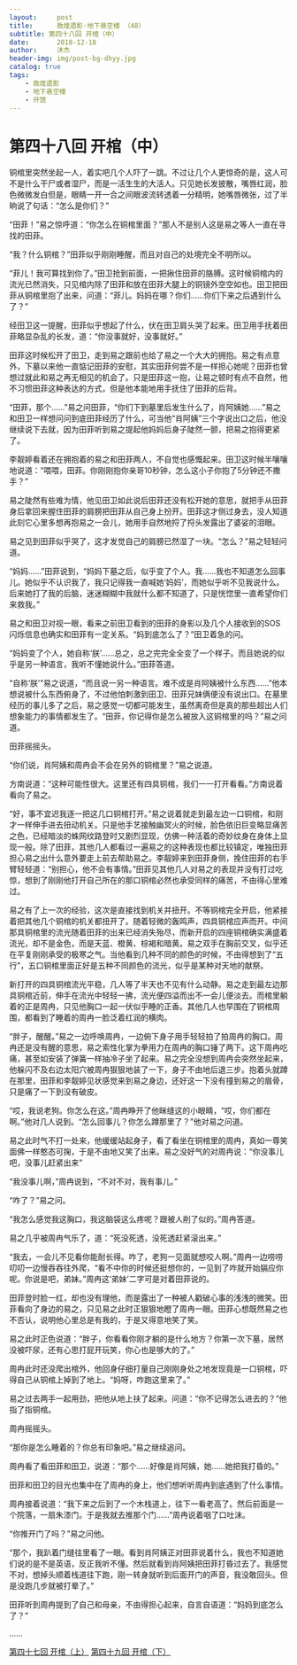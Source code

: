 ```yaml
---
layout:     post
title:      敦煌遗影·地下悬空楼 （48）
subtitle: 第四十八回 开棺（中）
date:       2018-12-18
author:     沐杰
header-img: img/post-bg-dhyy.jpg
catalog: true
tags:
    - 敦煌遗影
    - 地下悬空楼
    - 开馆
---
```

# 第四十八回 开棺（中）

铜棺里突然坐起一人，着实吧几个人吓了一跳。不过让几个人更惊奇的是，这人可不是什么干尸或者湿尸，而是一活生生的大活人。只见她长发披散，嘴唇红润，脸色微微发白但是，眼睛一开一合之间眼波流转透着一分精明，她嘴唇微张，过了半晌说了句话：“怎么是你们？”

“田菲！”易之惊呼道：“你怎么在铜棺里面？”那人不是别人这是易之等人一直在寻找的田菲。

“我？什么铜棺？”田菲似乎刚刚睡醒，而且对自己的处境完全不明所以。

“菲儿！我可算找到你了。”田卫抢到前面，一把揪住田菲的胳膊。这时候铜棺内的流光已然消失，只见棺内除了田菲和放在田菲大腿上的铜镜外空空如也。田卫把田菲从铜棺里抱了出来，问道：“菲儿。妈妈在哪？你们……你们下来之后遇到什么了？”

经田卫这一提醒，田菲似乎想起了什么，伏在田卫肩头哭了起来。田卫用手抚着田菲略显杂乱的长发，道：“你没事就好，没事就好。”

田菲这时候松开了田卫，走到易之跟前也给了易之一个大大的拥抱。易之有点意外，下墓以来他一直惦记田菲的安慰，其实田菲何尝不是一样担心她呢？田菲也曾想过就此和易之再无相见的机会了。只是田菲这一抱，让易之顿时有点不自然，他不习惯田菲这种表达的方式，但是他本能地用手抚住了田菲的后背。

“田菲，那个……”易之问田菲，“你们下到墓里后发生什么了，肖阿姨她……”易之和田卫一样想问问到底田菲经历了什么，可当他“肖阿姨”三个字说出口之后，他没继续说下去就，因为田菲听到易之提起他妈妈后身子陡然一颤，把易之抱得更紧了。

李靓婷看着还在拥抱着的易之和田菲两人，不自觉也感慨起来。田卫这时候半嚷嚷地说道：“喂喂，田菲。你刚刚抱你亲哥10秒钟，怎么这小子你抱了5分钟还不撒手？”

易之陡然有些难为情，他见田卫如此说后田菲还没有松开她的意思，就把手从田菲身后拿回来握住田菲的肩膀把田菲从自己身上扮开。田菲这才侧过身去，没人知道此刻它心里多想再抱易之一会儿，她用手自然地捋了捋头发露出了婆娑的泪眼。

易之见到田菲似乎哭了，这才发觉自己的肩膀已然湿了一块。“怎么？”易之轻轻问道。

“妈妈……”田菲说到，“妈妈下墓之后，似乎变了个人。我……我也不知道怎么回事儿。她似乎不认识我了，我只记得我一直喊她‘妈妈’，而她似乎听不见我说什么。后来她打了我的后脑，迷迷糊糊中我就什么都不知道了，只是恍惚里一直希望你们来救我。”

易之和田卫对视一眼，看来之前田卫看到的田菲的身影以及几个人接收到的SOS闪烁信息也确实和田菲有一定关系。“妈到底怎么了？”田卫着急的问。

“妈妈变了个人，她自称‘朕’……总之，总之完完全全变了一个样子。而且她说的似乎是另一种语言，我听不懂她说什么。”田菲答道。

“自称‘朕’”易之说道，“而且说一另一种语言。难不成是肖阿姨被什么东西……”他本想说被什么东西俯身了，不过他怕刺激到田卫、田菲兄妹俩便没有说出口。在墓里经历的事儿多了之后，易之感觉一切都可能发生，虽然离奇但是真的那些超出人们想象能力的事情都发生了。“田菲，你记得你是怎么被放入这铜棺里的吗？”易之问道。

田菲摇摇头。

“你们说，肖阿姨和周冉会不会在另外的铜棺里？”易之说道。

方南说道：“这种可能性很大。这里还有四具铜棺，我们一一打开看看。”方南说着看向了易之。

“好，事不宜迟我逐一把这几口铜棺打开。”易之说着就走到最左边一口铜棺，和刚才一样伸手进去扭动机关。只是他手艺接触幽冥火的时候，脸色依旧巨变略显痛苦之色，已经暗淡的蛛网纹路登时又剧烈显现，仿佛一种活着的奇妙纹身在身体上显现一般。除了田菲，其他几人都看过一遍易之的这种表现也都比较镇定，唯独田菲担心易之出什么意外要走上前去帮助易之。李靓婷来到田菲身侧，挽住田菲的右手臂轻轻道：“别担心，他不会有事情。”田菲见其他几人对易之的表现并没有打过吃惊，想到了刚刚他打开自己所在的那口铜棺必然也承受同样的痛苦，不由得心里难过。

易之有了上一次的经验，这次是直接找到机关并扭开。不等铜棺完全开启，他紧接着把其他几个铜棺的机关都扭开了。随着轻微的轰鸣声，四具铜棺应声而开。中间那具铜棺里的流光随着田菲的出来已经消失殆尽，而新开启的四座铜棺确实满盛着流光，却不是金色，而是天蓝、橙黄、棕褐和暗黄。易之双手在胸前交叉，似乎还在平复刚刚承受的极寒之气。当他看到几种不同的颜色的时候，不由得想到了“五行”，五口铜棺里面正好是五种不同颜色的流光，似乎是某种对天地的献祭。

新打开的四具铜棺流光平稳，几人等了半天也不见有什么动静。易之走到最左边那具铜棺近前，伸手在流光中轻轻一拂，流光便四溢而出不一会儿便淡去。而棺里躺着的正是周冉，只见他胸口一起一伏似乎睡的正香。其他几人也早围在了铜棺周围，都看到了睡着的周冉一脸泛着红润的横肉。

“胖子，醒醒。”易之一边呼唤周冉，一边俯下身子用手轻轻拍了拍周冉的胸口。周冉还是没有醒的意思，易之索性化掌为拳用力在周冉的胸口锤了两下。这下周冉吃痛，甚至如安装了弹簧一样抽冷子坐了起来。易之完全没想到周冉会突然坐起来，他躲闪不及右边太阳穴被周冉狠狠地装了一下，身子不由地后退三步。抱着头就蹲在那里，田菲和李靓婷见状感觉来到易之身边，还好这一下没有撞到易之的眉骨，只是痛了一下到没有破皮。

“哎，我说老狗。你怎么在这。”周冉睁开了他眯缝这的小眼睛，“哎，你们都在啊。”他对几人说到。“怎么回事儿？你怎么蹲那里了？”他对易之问道。

易之此时气不打一处来，他缓缓站起身子，看了看坐在铜棺里的周冉，真如一尊笑面佛一样憨态可掬，于是不由地又笑了出来。易之没好气的对周冉说：“你没事儿吧，没事儿赶紧出来”

“我没事儿啊，”周冉说到，“不对不对，我有事儿。”

“咋了？”易之问。

“我怎么感觉我这胸口，我这脑袋这么疼呢？跟被人削了似的。”周冉答道。

易之几乎被周冉气乐了，道：“死没死透，没死透赶紧滚出来。”

“我去，一会儿不见看你能耐长得。咋了，老狗一见面就想咬人啊。”周冉一边唠唠叨叨一边慢吞吞往外爬，“看不中你的时候还挺想你的，一见到了咋就开始膈应你呢。你说是吧，弟妹。”周冉这‘弟妹’二字可是对着田菲说的。

田菲登时脸一红，却也没有理他，而是露出了一种被人戳破心事的浅浅的微笑。田菲看向了身边的易之，只见易之此时正狠狠地瞪了周冉一眼。田菲心想既然易之也不否认，说明他心里总是有我的，于是又得意地笑了笑。

易之此时正色说道：“胖子，你看看你刚才躺的是什么地方？你第一次下墓，居然没被吓尿，还有心思打屁开玩笑，你心也是够大的了。”

周冉此时还没爬出棺外，他回身仔细打量自己刚刚身处之地发现竟是一口铜棺，吓得自己从铜棺上掉到了地上。“妈呀，咋跑这里来了。”

易之过去两手一起用劲，把他从地上扶了起来。问道：“你不记得怎么进去的？”他指了指铜棺。

周冉摇摇头。

“那你是怎么睡着的？你总有印象吧。”易之继续追问。

周冉看了看田菲和田卫，说道：“那个……好像是肖阿姨，她……她把我打昏的。”

田菲和田卫的目光也集中在了周冉的身上，他们想听听周冉到底遇到了什么事情。

周冉接着说道：“我下来之后到了一个木栈道上，往下一看老高了。然后前面是一个院落，一扇朱漆门。于是我就去推那个门……”周冉说着咽了口吐沫。

“你推开门了吗？”易之问他。

“那个，我趴着门缝往里看了一眼。看到肖阿姨正对田菲说着什么，我也不知道她们说的是不是英语，反正我听不懂。然后就看到肖阿姨把田菲打昏过去了。我感觉不对，想掉头顺着栈道往下跑，刚一转身就听到后面开门的声音，我没敢回头。但是没跑几步就被打晕了。”

田菲听到周冉提到了自己和母亲，不由得担心起来，自言自语道：“妈妈到底怎么了？”

……


[第四十七回 开棺（上）](http://www.jianshu.com/p/265aea98d754)
[第四十九回 开棺（下）](http://www.jianshu.com/p/336f926e622c)
